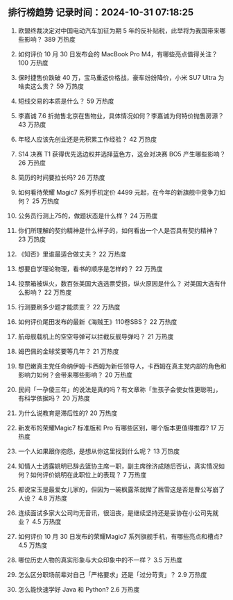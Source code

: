 
## 排行榜趋势 记录时间：2024-10-31 07:18:25
  
  1. 欧盟终裁决定对中国电动汽车加征为期 5 年的反补贴税，此举将为我国带来哪些影响？ 389 万热度
    
  2. 如何评价 10 月 30 日发布会的 MacBook Pro M4，有哪些亮点值得关注？ 100 万热度
    
  3. 保时捷售价跌破 40 万，宝马重返价格战，豪车纷纷降价，小米 SU7 Ultra 为啥卖这么贵？ 59 万热度
    
  4. 短线交易的本质是什么？ 59 万热度
    
  5. 李嘉诚 7.6 折抛售北京在售物业，具体情况如何？李嘉诚为何特价抛售房源？ 43 万热度
    
  6. 年轻人应该先创业还是先积累工作经验？ 42 万热度
    
  7. S14 决赛 T1 获得优先选边权并选择蓝色方，这会对决赛 BO5 产生哪些影响？ 26 万热度
    
  8. 简历的时间要拉长吗? 26 万热度
    
  9. 如何看待荣耀 Magic7 系列手机定价 4499 元起，在今年的新旗舰中竞争力如何？ 25 万热度
    
  10. 公务员行测上75的，做题状态是什么样？ 24 万热度
    
  11. 你们所理解的契约精神是什么样子的，如何看出一个人是否具有契约精神？ 23 万热度
    
  12. 《知否》里谁最适合做丈夫？ 22 万热度
    
  13. 想要自学理论物理，看书的顺序是怎样的？ 22 万热度
    
  14. 投票箱被纵火，数百张美国大选选票受损，纵火原因是什么？ 对美国大选有什么影响？ 22 万热度
    
  15. 行测要刷多少题才能质变？ 22 万热度
    
  16. 如何评价尾田发布的最新《海贼王》110卷SBS？ 22 万热度
    
  17. 航母舰载机上的空空导弹可以拦截反舰导弹吗？ 21 万热度
    
  18. 姆巴佩的金球奖要等几年？ 21 万热度
    
  19. 黎巴嫩真主党任命纳伊姆·卡西姆为新任领导人，卡西姆在真主党内部的角色和影响力如何？会带来哪些影响？ 20 万热度
    
  20. 民间「一孕傻三年」的说法是真的吗？有文章称「生孩子会使女性更聪明」，有科学依据吗？ 20 万热度
    
  21. 为什么说教育是滞后性的? 20 万热度
    
  22. 新发布的荣耀Magic7 标准版和 Pro 有哪些区别，哪个版本更值得推荐? 17 万热度
    
  23. 一个人如果跟你抱怨，是想从你这里找到什么呢？ 13 万热度
    
  24. 知情人士透露姚明已辞去篮协主席一职，副主席徐济成随后否认，真实情况如何？如何评价姚明在此职位上的表现？ 7 万热度
    
  25. 都说宝玉是最爱女儿家的，但因为一碗枫露茶就撵了茜雪这是否是曹公写崩了人设？ 4.8 万热度
    
  26. 连续面试多家大公司均无音讯，很沮丧，是继续坚持还是妥协在小公司先就业？ 4.5 万热度
    
  27. 如何评价 10 月 30 日发布的荣耀Magic7 系列旗舰手机，有哪些亮点和槽点? 4.5 万热度
    
  28. 哪位历史人物的真实形象与大众印象中的不一样？ 3.5 万热度
    
  29. 怎么区分职场前辈对自己「严格要求」还是「过分苛责」？ 2.9 万热度
    
  30. 怎么能快速学好 Java 和 Python? 2.6 万热度
    